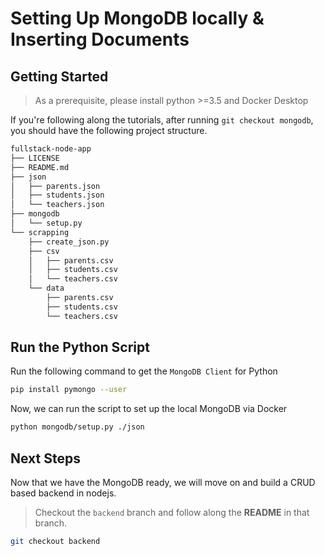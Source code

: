 # Setting Up MongoDB locally & Inserting Documents
## Getting Started
> As a prerequisite, please install python >=3.5 and Docker Desktop

If you're following along the tutorials, after running `git checkout mongodb`, you should have the following project structure.
```bash
fullstack-node-app
├── LICENSE
├── README.md
├── json
│   ├── parents.json
│   ├── students.json
│   └── teachers.json
├── mongodb
│   └── setup.py
└── scrapping
    ├── create_json.py
    ├── csv
    │   ├── parents.csv
    │   ├── students.csv
    │   └── teachers.csv
    └── data
        ├── parents.csv
        ├── students.csv
        └── teachers.csv
```

## Run the Python Script
Run the following command to get the `MongoDB Client` for Python
``` bash
pip install pymongo --user
```

Now, we can run the script to set up the local MongoDB via Docker
``` bash
python mongodb/setup.py ./json
```

## Next Steps
Now that we have the MongoDB ready, we will move on and build a CRUD based backend in nodejs.

>Checkout the `backend` branch and follow along the **README** in that branch.

```bash
git checkout backend
```
